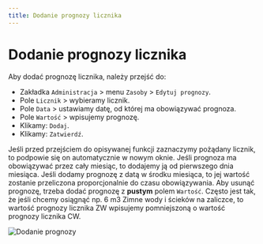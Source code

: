 ```yaml
---
title: Dodanie prognozy licznika
---
```


# Dodanie prognozy licznika

Aby dodać prognozę licznika, należy przejść do:

- Zakładka `Administracja` > menu `Zasoby` > `Edytuj prognozy`.
- Pole `Licznik` > wybieramy licznik.
- Pole `Data` > ustawiamy datę, od której ma obowiązywać prognoza.
- Pole `Wartość` > wpisujemy prognozę.
- Klikamy: `Dodaj`.
- Klikamy: `Zatwierdź`.

Jeśli przed przejściem do opisywanej funkcji zaznaczymy pożądany licznik, to podpowie się on automatycznie w nowym oknie. Jeśli prognoza ma obowiązywać przez cały miesiąc, to dodajemy ją od pierwszego dnia miesiąca. Jeśli dodamy prognozę z datą w środku miesiąca, to jej wartość zostanie przeliczona proporcjonalnie do czasu obowiązywania. Aby usunąć prognozę, trzeba dodać prognozę z **pustym** polem `Wartość`. Często jest tak, że jeśli chcemy osiągnąć np. 6 m3 Zimne wody i ścieków na zaliczce, to wartość prognozy licznika ZW wpisujemy pomniejszoną o wartość prognozy licznika CW.

![Dodanie prognozy](dodanieprognozy.gif)